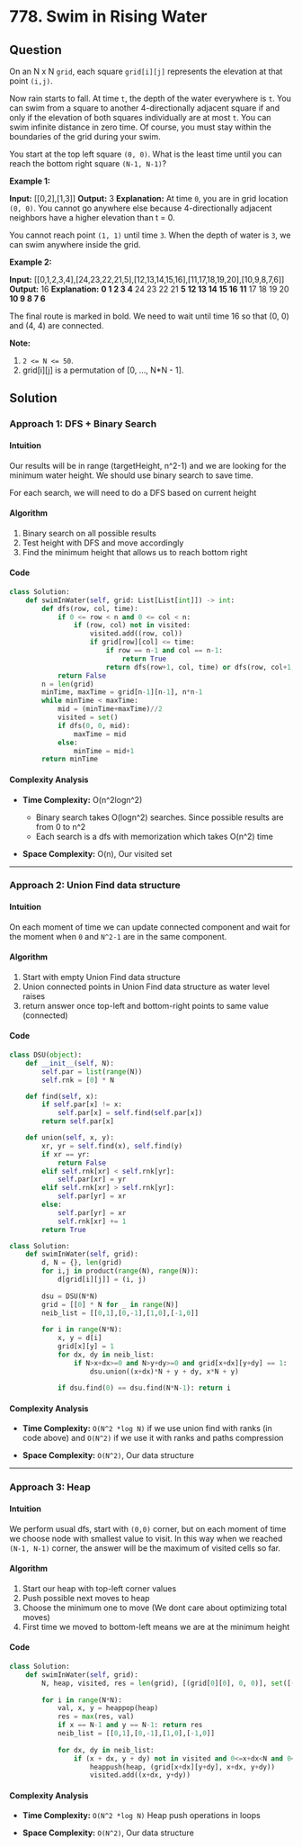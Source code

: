 
# 778. Swim in Rising Water

## Question


On an N x N  `grid`, each square  `grid[i][j]`  represents the elevation at that point  `(i,j)`.

Now rain starts to fall. At time  `t`, the depth of the water everywhere is  `t`. You can swim from a square to another 4-directionally adjacent square if and only if the elevation of both squares individually are at most `t`. You can swim infinite distance in zero time. Of course, you must stay within the boundaries of the grid during your swim.

You start at the top left square  `(0, 0)`. What is the least time until you can reach the bottom right square  `(N-1, N-1)`?

**Example 1:**

**Input:** [[0,2],[1,3]]
**Output:** 3
**Explanation:**
At time `0`, you are in grid location `(0, 0)`.
You cannot go anywhere else because 4-directionally adjacent neighbors have a higher elevation than t = 0.

You cannot reach point `(1, 1)` until time `3`.
When the depth of water is `3`, we can swim anywhere inside the grid.

**Example 2:**

**Input:** [[0,1,2,3,4],[24,23,22,21,5],[12,13,14,15,16],[11,17,18,19,20],[10,9,8,7,6]]
**Output:** 16
**Explanation:**
 **0  1  2  3  4**
24 23 22 21  **5**
**12 13 14 15 16**
**11** 17 18 19 20
**10  9  8  7  6**

The final route is marked in bold.
We need to wait until time 16 so that (0, 0) and (4, 4) are connected.

**Note:**

1.  `2 <= N <= 50`.
2.  grid[i][j] is a permutation of [0, ..., N*N - 1].
## Solution

  

### Approach 1: DFS + Binary Search

#### Intuition
Our results will be in range (targetHeight, n^2-1) and we are looking for the minimum water height. We should use binary search to save time.

For each search, we will need to do a DFS based on current height

#### Algorithm
1. Binary search on all possible results
2. Test height with DFS and move accordingly
3. Find the minimum height that allows us to reach bottom right

#### Code

```python
class Solution:
    def swimInWater(self, grid: List[List[int]]) -> int:
        def dfs(row, col, time):
            if 0 <= row < n and 0 <= col < n:
                if (row, col) not in visited:
                    visited.add((row, col))
                    if grid[row][col] <= time:
                        if row == n-1 and col == n-1:
                            return True
                        return dfs(row+1, col, time) or dfs(row, col+1, time) or dfs(row-1, col, time) or dfs(row, col-1, time)
            return False
        n = len(grid)
        minTime, maxTime = grid[n-1][n-1], n*n-1
        while minTime < maxTime:
            mid = (minTime+maxTime)//2
            visited = set()
            if dfs(0, 0, mid):
                maxTime = mid
            else:
                minTime = mid+1
        return minTime
```

#### Complexity Analysis

  

-  **Time Complexity:** O(n^2logn^2)
	- Binary search takes O(logn^2) searches. Since possible results are from 0 to n^2
	- Each search is a dfs with memorization which takes O(n^2) time
  

-  **Space Complexity:** O(n), Our visited set
---

### Approach 2: Union Find data structure


#### Intuition

On each moment of time we can update connected component and wait for the moment when `0` and `N^2-1` are in the same component.

#### Algorithm
1. Start with empty Union Find data structure
2. Union connected points in Union Find data structure as water level raises
3. return answer once top-left and bottom-right points to same value (connected)

#### Code
```python
class DSU(object):
    def __init__(self, N):
        self.par = list(range(N))
        self.rnk = [0] * N

    def find(self, x):
        if self.par[x] != x:
            self.par[x] = self.find(self.par[x])
        return self.par[x]

    def union(self, x, y):
        xr, yr = self.find(x), self.find(y)
        if xr == yr:
            return False
        elif self.rnk[xr] < self.rnk[yr]:
            self.par[xr] = yr
        elif self.rnk[xr] > self.rnk[yr]:
            self.par[yr] = xr
        else:
            self.par[yr] = xr
            self.rnk[xr] += 1
        return True

class Solution:
    def swimInWater(self, grid):
        d, N = {}, len(grid)
        for i,j in product(range(N), range(N)):
            d[grid[i][j]] = (i, j)
        
        dsu = DSU(N*N)
        grid = [[0] * N for _ in range(N)] 
        neib_list = [[0,1],[0,-1],[1,0],[-1,0]]
        
        for i in range(N*N):
            x, y = d[i]
            grid[x][y] = 1
            for dx, dy in neib_list:
                if N>x+dx>=0 and N>y+dy>=0 and grid[x+dx][y+dy] == 1:
                    dsu.union((x+dx)*N + y + dy, x*N + y)
                    
            if dsu.find(0) == dsu.find(N*N-1): return i
```

#### Complexity Analysis

-  **Time Complexity:** `O(N^2 *log N)` if we use union find with ranks (in code above) and `O(N^2)` if we use it with ranks and paths compression
  

-  **Space Complexity:** `O(N^2)`, Our data structure
---

### Approach 3: Heap


#### Intuition

We perform usual dfs, start with `(0,0)` corner, but on each moment of time we choose node with smallest value to visit. In this way when we reached `(N-1, N-1)` corner, the answer will be the maximum of visited cells so far.

#### Algorithm
1. Start our heap with top-left corner values
2. Push possible next moves to heap
3. Choose the minimum one to move (We dont care about optimizing total moves)
4. First time we moved to bottom-left means we are at the minimum height

#### Code
```python
class Solution:
    def swimInWater(self, grid):
        N, heap, visited, res = len(grid), [(grid[0][0], 0, 0)], set([(0, 0)]), 0
        
        for i in range(N*N):
            val, x, y = heappop(heap)
            res = max(res, val)
            if x == N-1 and y == N-1: return res
            neib_list = [[0,1],[0,-1],[1,0],[-1,0]]
            
            for dx, dy in neib_list:
                if (x + dx, y + dy) not in visited and 0<=x+dx<N and 0<=y+dy<N:
                    heappush(heap, (grid[x+dx][y+dy], x+dx, y+dy))
                    visited.add((x+dx, y+dy))
```

#### Complexity Analysis

-  **Time Complexity:** `O(N^2 *log N)` Heap push operations in loops
  

-  **Space Complexity:** `O(N^2)`, Our data structure